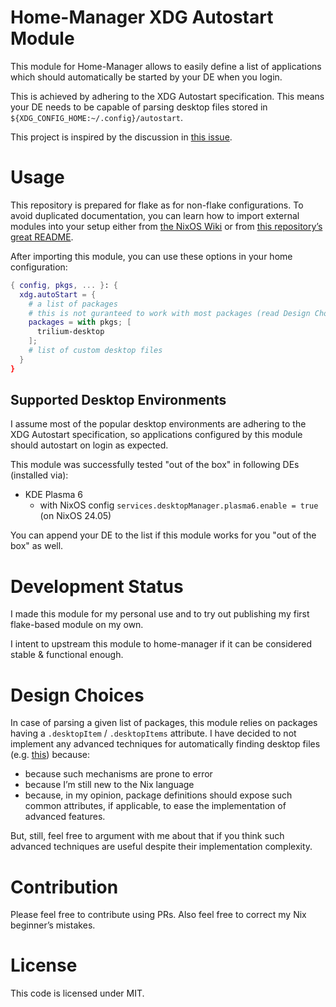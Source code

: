 # Home-Manager XDG Autostart Module

This module for Home-Manager
allows to easily define a list of applications
which should automatically be started by your DE when you login.

This is achieved by adhering to the XDG Autostart specification.
This means your DE needs to be capable of parsing desktop files
stored in `${XDG_CONFIG_HOME:~/.config}/autostart`.

This project is inspired by the discussion in [this issue](https://github.com/nix-community/home-manager/issues/3447#issuecomment-2213029759).


# Usage

This repository is prepared for flake as for non-flake configurations.
To avoid duplicated documentation,
you can learn
how to import external modules into your setup
either from [the NixOS Wiki](https://wiki.nixos.org/wiki/NixOS_modules#Using_external_NixOS_modules)
or from [this repository’s great README](https://github.com/musnix/musnix#basic-usage).

After importing this module,
you can use these options in your home configuration:

```nix
{ config, pkgs, ... }: {
  xdg.autoStart = {
    # a list of packages
    # this is not guranteed to work with most packages (read Design Choices below)
    packages = with pkgs; [
      trilium-desktop
    ];
    # list of custom desktop files
  }
}
```

## Supported Desktop Environments

I assume most of the popular desktop environments are adhering to the XDG Autostart specification,
so applications configured by this module
should autostart on login as expected.

This module was successfully tested "out of the box" in following DEs (installed via):

- KDE Plasma 6
  - with NixOS config `services.desktopManager.plasma6.enable = true` (on NixOS 24.05)

You can append your DE to the list if this module works for you "out of the box" as well.


# Development Status

I made this module for my personal use
and to try out publishing my first flake-based module on my own.

I intent to upstream this module to home-manager
if it can be considered stable & functional enough.


# Design Choices

In case of parsing a given list of packages,
this module relies on packages having a `.desktopItem` / `.desktopItems` attribute.
I have decided to not implement
any advanced techniques for automatically finding desktop files
(e.g. [this](https://github.com/nix-community/home-manager/issues/3447#issuecomment-2213029759))
because:

- because such mechanisms are prone to error
- because I’m still new to the Nix language
- because, in my opinion, package definitions should expose such common attributes, if applicable,
  to ease the implementation of advanced features.

But, still, feel free to argument with me about that
if you think such advanced techniques are useful despite their implementation complexity.

# Contribution

Please feel free to contribute using PRs.
Also feel free to correct my Nix beginner’s mistakes.


# License

This code is licensed under MIT.
